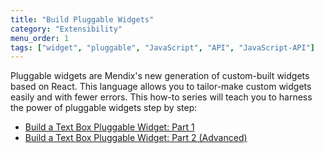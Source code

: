 ```yaml
---
title: "Build Pluggable Widgets"
category: "Extensibility"
menu_order: 1
tags: ["widget", "pluggable", "JavaScript", "API", "JavaScript-API"]
---
```


Pluggable widgets are Mendix's new generation of custom-built widgets based on React. This language allows you to tailor-make custom widgets easily and with fewer errors. This how-to series will teach you to harness the power of pluggable widgets step by step: 

* [Build a Text Box Pluggable Widget: Part 1](create-a-pluggable-widget-one)
* [Build a Text Box Pluggable Widget: Part 2 (Advanced)](create-a-pluggable-widget-two)
